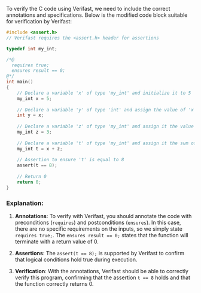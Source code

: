 To verify the C code using Verifast, we need to include the correct annotations and specifications. Below is the modified code block suitable for verification by Verifast:

```c
#include <assert.h>
// Verifast requires the <assert.h> header for assertions

typedef int my_int;

/*@ 
  requires true;
  ensures result == 0;
@*/
int main()
{
    // Declare a variable 'x' of type 'my_int' and initialize it to 5
    my_int x = 5;
    
    // Declare a variable 'y' of type 'int' and assign the value of 'x'
    int y = x;
    
    // Declare a variable 'z' of type 'my_int' and assign it the value 3
    my_int z = 3;
    
    // Declare a variable 't' of type 'my_int' and assign it the sum of 'x' and 'z'
    my_int t = x + z;
    
    // Assertion to ensure 't' is equal to 8
    assert(t == 8);
    
    // Return 0
    return 0;
}
```

### Explanation:

1. **Annotations**: To verify with Verifast, you should annotate the code with preconditions (`requires`) and postconditions (`ensures`). In this case, there are no specific requirements on the inputs, so we simply state `requires true;`. The `ensures result == 0;` states that the function will terminate with a return value of 0.

2. **Assertions**: The `assert(t == 8);` is supported by Verifast to confirm that logical conditions hold true during execution.

3. **Verification**: With the annotations, Verifast should be able to correctly verify this program, confirming that the assertion `t == 8` holds and that the function correctly returns 0.
